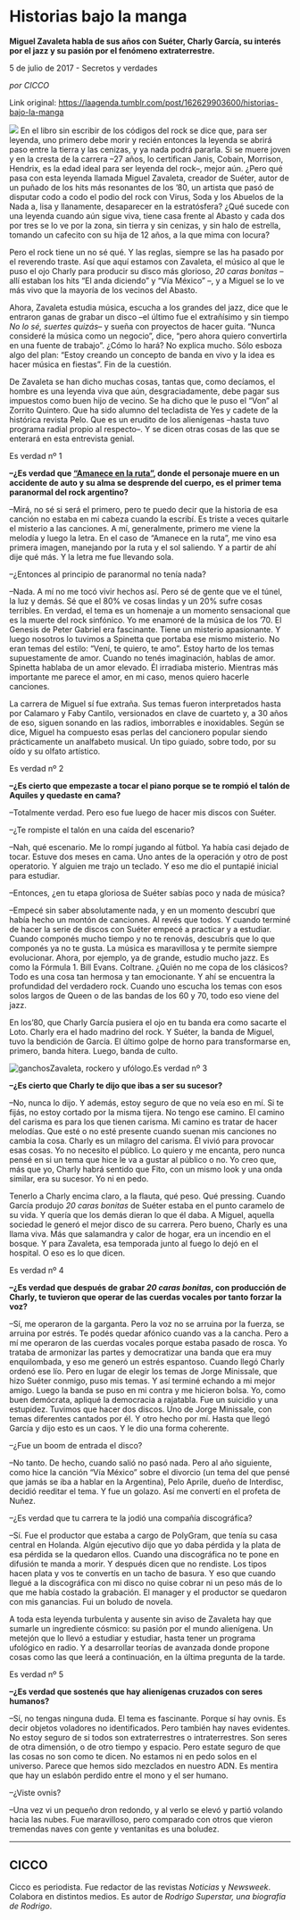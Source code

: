 # Historias bajo la manga

**Miguel Zavaleta habla de sus años con Suéter, Charly García, su interés por el jazz y su pasión por el fenómeno extraterrestre.**

5 de julio de 2017 - Secretos y verdades

_por CICCO_

Link original: https://laagenda.tumblr.com/post/162629903600/historias-bajo-la-manga

![](https://64.media.tumblr.com/f84cadd24dae80f98d13a450edcefcc3/tumblr_inline_pk0l8z1rxA1t6q87u_500.jpg)
En el libro sin escribir de los códigos del rock se dice que, para ser leyenda, uno primero debe morir y recién entonces la leyenda se abrirá paso entre la tierra y las cenizas, y ya nada podrá pararla. Si se muere joven y en la cresta de la carrera –27 años, lo certifican Janis, Cobain, Morrison, Hendrix, es la edad ideal para ser leyenda del rock–, mejor aún. ¿Pero qué pasa con esta leyenda llamada Miguel Zavaleta, creador de Suéter, autor de un puñado de los hits más resonantes de los ’80, un artista que pasó de disputar codo a codo el podio del rock con Virus, Soda y los Abuelos de la Nada a, lisa y llanamente, desaparecer en la estratósfera? ¿Qué sucede con una leyenda cuando aún sigue viva, tiene casa frente al Abasto y cada dos por tres se lo ve por la zona, sin tierra y sin cenizas, y sin halo de estrella, tomando un cafecito con su hija de 12 años, a la que mima con locura? 

Pero el rock tiene un no sé qué. Y las reglas, siempre se las ha pasado por el reverendo traste. Así que aquí estamos con Zavaleta, el músico al que le puso el ojo Charly para producir su disco más glorioso, *20 caras bonitas* –allí estaban los hits “El anda diciendo” y “Vía México” –, y a Miguel se lo ve más vivo que la mayoría de los vecinos del Abasto. 

Ahora, Zavaleta estudia música, escucha a los grandes del jazz, dice que le entraron ganas de grabar un disco –el último fue el extrañísimo y sin tiempo *No lo sé, suertes quizás*– y sueña con proyectos de hacer guita. “Nunca consideré la música como un negocio”, dice, “pero ahora quiero convertirla en una fuente de trabajo”. ¿Cómo lo hará? No explica mucho. Sólo esboza algo del plan: “Estoy creando un concepto de banda en vivo y la idea es hacer música en fiestas”. Fin de la cuestión. 

De Zavaleta se han dicho muchas cosas, tantas que, como decíamos, el hombre es una leyenda viva que aún, desgraciadamente, debe pagar sus impuestos como buen hijo de vecino. Se ha dicho que le puso el “Von” al Zorrito Quintero. Que ha sido alumno del tecladista de Yes y cadete de la histórica revista Pelo. Que es un erudito de los alienígenas –hasta tuvo programa radial propio al respecto–. Y se dicen otras cosas de las que se enterará en esta entrevista genial. 

Es verdad nº 1

**–¿Es verdad que [“Amanece en la ruta”](https://www.youtube.com/watch?v=puT-79fPTNk), donde el personaje muere en un accidente de auto y su alma se desprende del cuerpo, es el primer tema paranormal del rock argentino?** 

–Mirá, no sé si será el primero, pero te puedo decir que la historia de esa canción no estaba en mi cabeza cuando la escribí. Es triste a veces quitarle el misterio a las canciones. A mí, generalmente, primero me viene la melodía y luego la letra. En el caso de “Amanece en la ruta”, me vino esa primera imagen, manejando por la ruta y el sol saliendo. Y a partir de ahí dije qué más. Y la letra me fue llevando sola. 

–¿Entonces al principio de paranormal no tenía nada? 

–Nada. A mí no me tocó vivir hechos así. Pero sé de gente que ve el túnel, la luz y demás. Sé que el 80% ve cosas lindas y un 20% sufre cosas terribles. En verdad, el tema es un homenaje a un momento sensacional que es la muerte del rock sinfónico. Yo me enamoré de la música de los ’70. El Genesis de Peter Gabriel era fascinante. Tiene un misterio apasionante. Y luego nosotros lo tuvimos a Spinetta que portaba ese mismo misterio. No eran temas del estilo: “Vení, te quiero, te amo”. Estoy harto de los temas supuestamente de amor. Cuando no tenés imaginación, hablas de amor. Spinetta hablaba de un amor elevado. Él irradiaba misterio. Mientras más importante me parece el amor, en mi caso, menos quiero hacerle canciones. 

La carrera de Miguel sí fue extraña. Sus temas fueron interpretados hasta por Calamaro y Faby Cantilo, versionados en clave de cuarteto y, a 30 años de eso, siguen sonando en las radios, imborrables e inoxidables. Según se dice, Miguel ha compuesto esas perlas del cancionero popular siendo prácticamente un analfabeto musical. Un tipo guiado, sobre todo, por su oído y su olfato artístico. 

Es verdad nº 2

**–¿Es cierto que empezaste a tocar el piano porque se te rompió el talón de Aquiles y quedaste en cama?** 

–Totalmente verdad. Pero eso fue luego de hacer mis discos con Suéter. 

–¿Te rompiste el talón en una caída del escenario? 

–Nah, qué escenario. Me lo rompí jugando al fútbol. Ya había casi dejado de tocar. Estuve dos meses en cama. Uno antes de la operación y otro de post operatorio. Y alguien me trajo un teclado. Y eso me dio el puntapié inicial para estudiar. 

–Entonces, ¿en tu etapa gloriosa de Suéter sabías poco y nada de música? 

–Empecé sin saber absolutamente nada, y en un momento descubrí que había hecho un montón de canciones. Al revés que todos. Y cuando terminé de hacer la serie de discos con Suéter empecé a practicar y a estudiar. Cuando componés mucho tiempo y no te renovás, descubrís que lo que componés ya no te gusta. La música es maravillosa y te permite siempre evolucionar. Ahora, por ejemplo, ya de grande, estudio mucho jazz. Es como la Fórmula 1. Bill Evans. Coltrane. ¿Quién no me copa de los clásicos? Todo es una cosa tan hermosa y tan emocionante. Y ahí se encuentra la profundidad del verdadero rock. Cuando uno escucha los temas con esos solos largos de Queen o de las bandas de los 60 y 70, todo eso viene del jazz. 

En los’80, que Charly García pusiera el ojo en tu banda era como sacarte el Loto. Charly era el hado madrino del rock. Y Suéter, la banda de Miguel, tuvo la bendición de García. El último golpe de horno para transformarse en, primero, banda hitera. Luego, banda de culto. 

![ganchos](https://64.media.tumblr.com/0664a3df2c032ec3aec60556f3641d77/tumblr_inline_pk0l90hLOw1t6q87u_500.jpg)Zavaleta, rockero y ufólogo.Es verdad nº 3

**–¿Es cierto que Charly te dijo que ibas a ser su sucesor?** 

–No, nunca lo dijo. Y además, estoy seguro de que no veía eso en mí. Si te fijás, no estoy cortado por la misma tijera. No tengo ese camino. El camino del carisma es para los que tienen carisma. Mi camino es tratar de hacer melodías. Que esté o no esté presente cuando suenan mis canciones no cambia la cosa. Charly es un milagro del carisma. Él vivió para provocar esas cosas. Yo no necesito el público. Lo quiero y me encanta, pero nunca pensé en si un tema que hice le va a gustar al público o no. Yo creo que, más que yo, Charly habrá sentido que Fito, con un mismo look y una onda similar, era su sucesor. Yo ni en pedo. 

Tenerlo a Charly encima claro, a la flauta, qué peso. Qué pressing. Cuando García produjo *20 caras bonitas* de Suéter estaba en el punto caramelo de su vida. Y quería que los demás dieran lo que él daba. A Miguel, aquella sociedad le generó el mejor disco de su carrera. Pero bueno, Charly es una llama viva. Más que salamandra y calor de hogar, era un incendio en el bosque. Y para Zavaleta, esa temporada junto al fuego lo dejó en el hospital. O eso es lo que dicen. 

Es verdad nº 4

**–¿Es verdad que después de grabar *20 caras bonitas*, con producción de Charly, te tuvieron que operar de las cuerdas vocales por tanto forzar la voz?** 

–Sí, me operaron de la garganta. Pero la voz no se arruina por la fuerza, se arruina por estrés. Te podés quedar afónico cuando vas a la cancha. Pero a mí me operaron de las cuerdas vocales porque estaba pasado de rosca. Yo trataba de armonizar las partes y democratizar una banda que era muy enquilombada, y eso me generó un estrés espantoso. Cuando llegó Charly ordenó ese lío. Pero en lugar de elegir los temas de Jorge Minissale, que hizo Suéter conmigo, puso mis temas. Y así terminé echando a mi mejor amigo. Luego la banda se puso en mi contra y me hicieron bolsa. Yo, como buen demócrata, apliqué la democracia a rajatabla. Fue un suicidio y una estupidez. Tuvimos que hacer dos discos. Uno de Jorge Minissale, con temas diferentes cantados por él. Y otro hecho por mí. Hasta que llegó García y dijo esto es un caos. Y le dio una forma coherente. 

–¿Fue un boom de entrada el disco? 

–No tanto. De hecho, cuando salió no pasó nada. Pero al año siguiente, como hice la canción “Vía México” sobre el divorcio (un tema del que pensé que jamás se iba a hablar en la Argentina), Pelo Aprile, dueño de Interdisc, decidió reeditar el tema. Y fue un golazo. Así me convertí en el profeta de Nuñez. 

–¿Es verdad que tu carrera te la jodió una compañía discográfica? 

–Sí. Fue el productor que estaba a cargo de PolyGram, que tenía su casa central en Holanda. Algún ejecutivo dijo que yo daba pérdida y la plata de esa pérdida se la quedaron ellos. Cuando una discográfica no te pone en difusión te manda a morir. Y después dicen que no rendiste. Los tipos hacen plata y vos te convertís en un tacho de basura. Y eso que cuando llegué a la discográfica con mi disco no quise cobrar ni un peso más de lo que me había costado la grabación. El manager y el productor se quedaron con mis ganancias. Fui un boludo de novela. 

A toda esta leyenda turbulenta y ausente sin aviso de Zavaleta hay que sumarle un ingrediente cósmico: su pasión por el mundo alienígena. Un metejón que lo llevó a estudiar y estudiar, hasta tener un programa ufológico en radio. Y a desarrollar teorías de avanzada donde propone cosas como las que leerá a continuación, en la última pregunta de la tarde. 

Es verdad nº 5

**–¿Es verdad que sostenés que hay alienígenas cruzados con seres humanos?** 

–Sí, no tengas ninguna duda. El tema es fascinante. Porque sí hay ovnis. Es decir objetos voladores no identificados. Pero también hay naves evidentes. No estoy seguro de si todos son extraterrestres o intraterrestres. Son seres de otra dimensión, o de otro tiempo y espacio. Pero estate seguro de que las cosas no son como te dicen. No estamos ni en pedo solos en el universo. Parece que hemos sido mezclados en nuestro ADN. Es mentira que hay un eslabón perdido entre el mono y el ser humano. 

–¿Viste ovnis? 

–Una vez vi un pequeño dron redondo, y al verlo se elevó y partió volando hacia las nubes. Fue maravilloso, pero comparado con otros que vieron tremendas naves con gente y ventanitas es una boludez. 

  




---

 CICCO
------

 Cicco es periodista. Fue redactor de las revistas *Noticias* y *Newsweek*. Colabora en distintos medios. Es autor de *Rodrigo Superstar, una biografía de Rodrigo*. 

